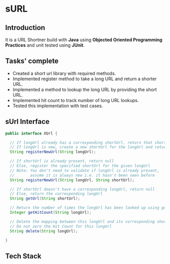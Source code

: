# sURL
## Introduction
It is a URL Shortner build with **Java** using **Objected Oriented Programming Practices** and unit tested using **JUnit**.
## Tasks' complete
- Created a short url library with required methods.
- Implemented register method to take a long URL and return a shorter URL.
- Implemented a method to lookup the long URL by providing the short URL.
- Implemented hit count to track number of long URL lookups.
- Tested this implementation with test cases.

## sUrl Interface
```Java
public interface XUrl {

  // If longUrl already has a corresponding shortUrl, return that shortUrl
  // If longUrl is new, create a new shortUrl for the longUrl and return it
  String registerNewUrl(String longUrl);

  // If shortUrl is already present, return null
  // Else, register the specified shortUrl for the given longUrl
  // Note: You don't need to validate if longUrl is already present, 
  //       assume it is always new i.e. it hasn't been seen before 
  String registerNewUrl(String longUrl, String shortUrl);

  // If shortUrl doesn't have a corresponding longUrl, return null
  // Else, return the corresponding longUrl
  String getUrl(String shortUrl);

  // Return the number of times the longUrl has been looked up using getUrl()
  Integer getHitCount(String longUrl);

  // Delete the mapping between this longUrl and its corresponding shortUrl
  // Do not zero the Hit Count for this longUrl
  String delete(String longUrl);

}
```
## Tech Stack



